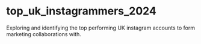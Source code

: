 # top_uk_instagrammers_2024
Exploring and identifying the top performing UK instagram accounts to form marketing collaborations with.
